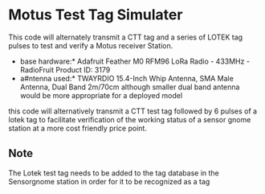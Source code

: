 #  Motus Test Tag Simulater
This code will alternately transmit a CTT tag and a series of LOTEK tag pulses to test and verify a Motus receiver Station. 

*  base hardware:* 
        Adafruit Feather M0 RFM96 LoRa Radio - 433MHz - RadioFruit Product ID: 3179
*  a#ntenna used:* 
        TWAYRDIO 15.4-Inch Whip Antenna, SMA Male Antenna, Dual Band 2m/70cm although smaller dual band antenna would be more appropriate for a deployed model
    
  this code will alternatively transmit a CTT test tag followed by 6 pulses of a lotek tag to facilitate 
  verification of the working status of a sensor gnome station at a more cost friendly price point.

## Note
The Lotek test tag needs to be added to the tag database in the Sensorgnome station in order for it to be recognized as a tag
